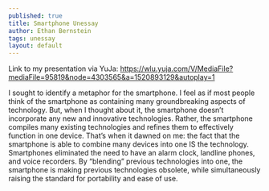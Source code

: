 ```yaml
---
published: true
title: Smartphone Unessay
author: Ethan Bernstein
tags: unessay
layout: default
---
```


Link to my presentation via YuJa: https://wlu.yuja.com/V/MediaFile?mediaFile=95819&node=4303565&a=1520893129&autoplay=1

I sought to identify a metaphor for the smartphone. I feel as if most people think of the smartphone as containing many groundbreaking aspects of technology. But, when I thought about it, the smartphone doesn’t incorporate any new and innovative technologies. Rather, the smartphone compiles many existing technologies and refines them to effectively function in one device. That’s when it dawned on me: the fact that the smartphone is able to combine many devices into one IS the technology. Smartphones eliminated the need to have an alarm clock, landline phones, and voice recorders. By “blending” previous technologies into one, the smartphone is making previous technologies obsolete, while simultaneously raising the standard for portability and ease of use.
